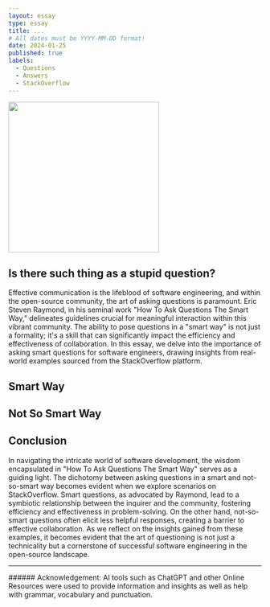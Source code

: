 ```yaml
---
layout: essay
type: essay
title: ...
# All dates must be YYYY-MM-DD format!
date: 2024-01-25
published: true
labels:
  - Questions
  - Answers
  - StackOverflow
---
```


<img width="300px" class="rounded float-start pe-4" src="https://imgs.xkcd.com/comics/good_code.png">

## Is there such thing as a stupid question?

Effective communication is the lifeblood of software engineering, and within the open-source community, the art of asking questions is paramount. Eric Steven Raymond, in his seminal work "How To Ask Questions The Smart Way," delineates guidelines crucial for meaningful interaction within this vibrant community. The ability to pose questions in a "smart way" is not just a formality; it's a skill that can significantly impact the efficiency and effectiveness of collaboration. In this essay, we delve into the importance of asking smart questions for software engineers, drawing insights from real-world examples sourced from the StackOverflow platform.

## Smart Way


## Not So Smart Way


## Conclusion

In navigating the intricate world of software development, the wisdom encapsulated in "How To Ask Questions The Smart Way" serves as a guiding light. The dichotomy between asking questions in a smart and not-so-smart way becomes evident when we explore scenarios on StackOverflow. Smart questions, as advocated by Raymond, lead to a symbiotic relationship between the inquirer and the community, fostering efficiency and effectiveness in problem-solving. On the other hand, not-so-smart questions often elicit less helpful responses, creating a barrier to effective collaboration. As we reflect on the insights gained from these examples, it becomes evident that the art of questioning is not just a technicality but a cornerstone of successful software engineering in the open-source landscape.

<hr>
###### Acknowledgement: AI tools such as ChatGPT and other Online Resources were used to provide information and insights as well as help with grammar, vocabulary and punctuation.
